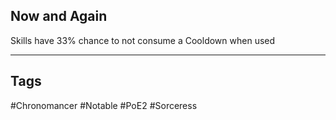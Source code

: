 ## Now and Again
Skills have 33% chance to not consume a Cooldown when used

---
## Tags
#Chronomancer
#Notable
#PoE2
#Sorceress
